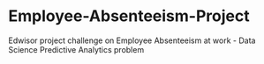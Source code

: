 # Employee-Absenteeism-Project
Edwisor project challenge on Employee  Absenteeism at work - Data Science Predictive Analytics problem 
